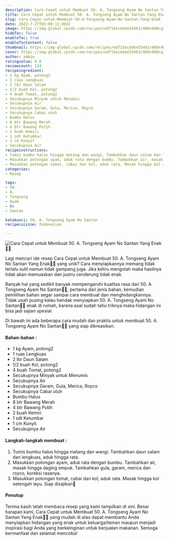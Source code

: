 ```yaml
---
description: Cara Cepat untuk Membuat 50. A. Tongseng Ayam No Santan Yang Enak"
title: Cara Cepat untuk Membuat 50. A. Tongseng Ayam No Santan Yang Enak
slug: Cara-Cepat-untuk-Membuat-50-A-Tongseng-Ayam-No-Santan-Yang-Enak
date: 2022-7-27T03:09:12.063Z
image: https://img-global.cpcdn.com/recipes/edf15ecdebe55463/400x400cq70/photo.jpg
hideToc: false
enableToc: true
enableTocContent: false
thumbnail: https://img-global.cpcdn.com/recipes/edf15ecdebe55463/400x400cq70/photo.jpg
cover: https://img-global.cpcdn.com/recipes/edf15ecdebe55463/400x400cq70/photo.jpg
author: admin
ratingvalue: 4.8
reviewcount: 124
recipeingredient:
- 1 kg Ayam, potong2
- 1 ruas Lengkuas
- 2 lbr Daun Salam
- 1/2 buah Kol, potong2
- 4 buah Tomat, potong2
- Secukupnya Minyak untuk Menumis
- Secukupnya Air
- Secukupnya Garam, Gula, Merica, Royco
- Secukupnya Cabai utuh
- Bumbu Halus
- 8 btr Bawang Merah
- 4 btr Bawang Putih
- 2 buah Kemiri
- 1 sdt Ketumbar
- 1 cm Kunyit
- Secukupnya Air
recipeinstructions:
- Tumis bumbu halus hingga matang dan wangi. Tambahkan daun salam dan lengkuas, aduk hingga rata.
- Masukkan potongan ayam, aduk rata dengan bumbu. Tambahkan air, masak hingga daging empuk. Tambahkan gula, garam, merica dan royco, koreksi rasanya.
- Masukkan potongan tomat, cabai dan kol, aduk rata. Masak hingga kol setengah layu. Siap disajikan🤤
categories:
- Resep

tags:
- 50.
- A.
- Tongseng
- Ayam
- No
- Santan

katakunci: 50. A. Tongseng Ayam No Santan
recipecuisine: Indonesian

---
```


![Cara Cepat untuk Membuat 50. A. Tongseng Ayam No Santan Yang Enak👩‍🍳](https://img-global.cpcdn.com/recipes/edf15ecdebe55463/400x400cq70/photo.jpg)

Lagi mencari ide resep Cara Cepat untuk Membuat 50. A. Tongseng Ayam No Santan Yang Enak👩‍🍳 yang unik? Cara menyiapkannya memang tidak terlalu sulit namun tidak gampang juga. Jika keliru mengolah maka hasilnya tidak akan memuaskan dan justru cenderung tidak enak.

Banyak hal yang sedikit banyak mempengaruhi kualitas rasa dari 50. A. Tongseng Ayam No Santan👩‍🍳, pertama dari jenis bahan, kemudian pemilihan bahan segar sampai cara membuat dan menghidangkannya. Tidak usah pusing kalau hendak menyiapkan 50. A. Tongseng Ayam No Santan👩‍🍳 enak di rumah, karena asal sudah tahu triknya maka hidangan ini bisa jadi sajian spesial.

Di bawah ini ada beberapa cara mudah dan praktis untuk membuat 50. A. Tongseng Ayam No Santan👩‍🍳 yang siap dikreasikan.

<!--inarticleads1-->

#### Bahan-bahan :

- 1 kg Ayam, potong2
- 1 ruas Lengkuas
- 2 lbr Daun Salam
- 1/2 buah Kol, potong2
- 4 buah Tomat, potong2
- Secukupnya Minyak untuk Menumis
- Secukupnya Air
- Secukupnya Garam, Gula, Merica, Royco
- Secukupnya Cabai utuh
- Bumbu Halus
- 8 btr Bawang Merah
- 4 btr Bawang Putih
- 2 buah Kemiri
- 1 sdt Ketumbar
- 1 cm Kunyit
- Secukupnya Air

<!--inarticleads2-->

#### Langkah-langkah membuat :

1. Tumis bumbu halus hingga matang dan wangi. Tambahkan daun salam dan lengkuas, aduk hingga rata.
1. Masukkan potongan ayam, aduk rata dengan bumbu. Tambahkan air, masak hingga daging empuk. Tambahkan gula, garam, merica dan royco, koreksi rasanya.
1. Masukkan potongan tomat, cabai dan kol, aduk rata. Masak hingga kol setengah layu. Siap disajikan🤤

#### Penutup

Terima kasih telah membaca resep yang kami tampilkan di sini. Besar harapan kami, Cara Cepat untuk Membuat 50. A. Tongseng Ayam No Santan Yang Enak👩‍🍳 yang mudah di atas dapat membantu Anda menyiapkan hidangan yang enak untuk keluarga/teman maupun menjadi inspirasi bagi Anda yang berkeinginan untuk berjualan makanan. Semoga bermanfaat dan selamat mencoba!